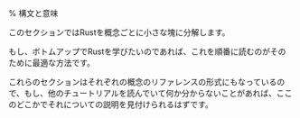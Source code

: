% 構文と意味

このセクションではRustを概念ごとに小さな塊に分解します。

もし、ボトムアップでRustを学びたいのであれば、これを順番に読むのがそのために最適な方法です。

これらのセクションはそれぞれの概念のリファレンスの形式にもなっているので、もし、他のチュートリアルを読んでいて何か分からないことがあれば、ここのどこかでそれについての説明を見付けられるはずです。
